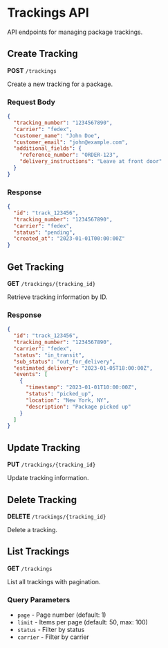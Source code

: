 # Trackings API

API endpoints for managing package trackings.

## Create Tracking

**POST** `/trackings`

Create a new tracking for a package.

### Request Body

```json
{
  "tracking_number": "1234567890",
  "carrier": "fedex",
  "customer_name": "John Doe",
  "customer_email": "john@example.com",
  "additional_fields": {
    "reference_number": "ORDER-123",
    "delivery_instructions": "Leave at front door"
  }
}
```

### Response

```json
{
  "id": "track_123456",
  "tracking_number": "1234567890",
  "carrier": "fedex",
  "status": "pending",
  "created_at": "2023-01-01T00:00:00Z"
}
```

## Get Tracking

**GET** `/trackings/{tracking_id}`

Retrieve tracking information by ID.

### Response

```json
{
  "id": "track_123456",
  "tracking_number": "1234567890",
  "carrier": "fedex",
  "status": "in_transit",
  "sub_status": "out_for_delivery",
  "estimated_delivery": "2023-01-05T18:00:00Z",
  "events": [
    {
      "timestamp": "2023-01-01T10:00:00Z",
      "status": "picked_up",
      "location": "New York, NY",
      "description": "Package picked up"
    }
  ]
}
```

## Update Tracking

**PUT** `/trackings/{tracking_id}`

Update tracking information.

## Delete Tracking

**DELETE** `/trackings/{tracking_id}`

Delete a tracking.

## List Trackings

**GET** `/trackings`

List all trackings with pagination.

### Query Parameters

- `page` - Page number (default: 1)
- `limit` - Items per page (default: 50, max: 100)
- `status` - Filter by status
- `carrier` - Filter by carrier